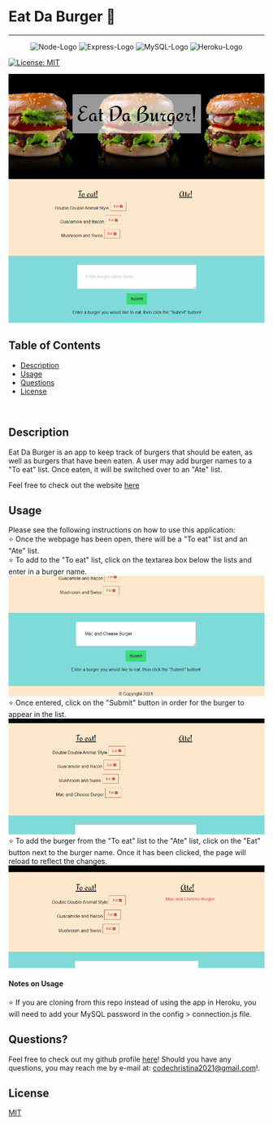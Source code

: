 # Eat Da Burger 🍔

***
<p align="center">
  <img src="https://img.shields.io/badge/Node.js-43853D?style=for-the-badge&logo=node.js&logoColor=white" alt="Node-Logo">
  <img src="https://img.shields.io/badge/Express.js-404D59?style=for-the-badge" alt="Express-Logo">
  <img src="https://img.shields.io/badge/MySQL-00000F?style=for-the-badge&logo=mysql&logoColor=white" alt="MySQL-Logo">
  <img src="https://img.shields.io/badge/Heroku-430098?style=for-the-badge&logo=heroku&logoColor=white" alt="Heroku-Logo">
</p>

[![License: MIT](https://img.shields.io/badge/License-MIT-yellow.svg)](https://opensource.org/licenses/MIT)

![Screenshot1](./public/assets/img/readme-screenshot-01.png)

## Table of Contents
* [Description](#description)
* [Usage](#usage)
* [Questions](#questions)
* [License](#license)

<br>

## Description
Eat Da Burger is an app to keep track of burgers that should be eaten, as well as burgers that have been eaten.  A user may add burger names to a "To eat" list.  Once eaten, it will be switched over to an "Ate" list.

Feel free to check out the website [here]()
<br>

## Usage
Please see the following instructions on how to use this application: <br>
⭐ Once the webpage has been open, there will be a "To eat" list and an "Ate" list.<br>
⭐ To add to the "To eat" list, click on the textarea box below the lists and enter in a burger name.<br>
![Screenshot2](./public/assets/img/readme-screenshot-02.png)
⭐ Once entered, click on the "Submit" button in order for the burger to appear in the list.<br>
![Screenshot3](./public/assets/img/readme-screenshot-03.png)
⭐ To add the burger from the "To eat" list to the "Ate" list, click on the "Eat" button next to the burger name.  Once it has been clicked, the page will reload to reflect the changes.<br>
![Screenshot4](./public/assets/img/readme-screenshot-04.png)

#### Notes on Usage
⭐ If you are cloning from this repo instead of using the app in Heroku, you will need to add your MySQL password in the config > connection.js file.

## Questions?
Feel free to check out my github profile [here](https://github.com/Christina2021)!
Should you have any questions, you may reach me by e-mail at: <a href="mailto:codechristina2021@gmail.com?subject=Hi,%20Christina!">codechristina2021@gmail.com</a>!.

## License
[MIT](https://choosealicense.com/licenses/mit/#)